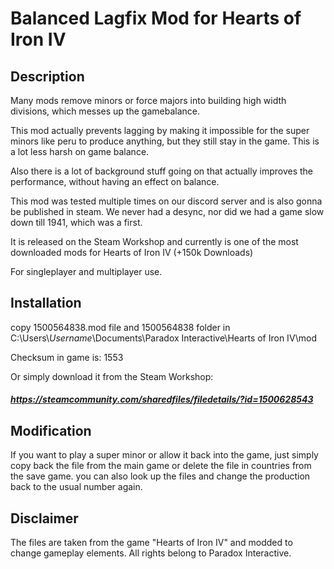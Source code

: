 # Balanced Lagfix Mod for Hearts of Iron IV

## Description

Many mods remove minors or force majors into building
high width divisions, which messes up the gamebalance. 

This mod actually prevents lagging by making it impossible for the super minors like peru to produce anything, but they still stay in the game. This is a lot less harsh on game balance.


Also there is a lot of background stuff going on that actually improves the performance, without having an effect on balance.

This mod was tested multiple times on our discord server and is also gonna be published in steam. We never had a desync, nor 
did we had a game slow down till 1941, which was a first.

It is released on the Steam Workshop and currently is one of the most downloaded mods for Hearts of Iron IV (+150k Downloads)

For singleplayer and multiplayer use.


## Installation



copy 1500564838.mod file and 1500564838 folder in
C:\Users\\*Username*\Documents\Paradox Interactive\Hearts of Iron IV\mod

Checksum in game is: 1553

Or simply download it from the Steam Workshop:

##### https://steamcommunity.com/sharedfiles/filedetails/?id=1500628543

## Modification

If you want to play a super minor or allow it back into the game, just simply copy back the file from the main game or delete the file in countries from the save game. you can also look up the files and change the production back to the usual number again.

## Disclaimer

The files are taken from the game "Hearts of Iron IV" and modded to change gameplay elements. All rights belong to Paradox Interactive.
